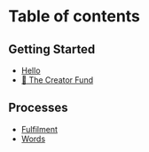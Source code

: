 # Table of contents

## Getting Started

* [Hello](README.md)
* [💸 The Creator Fund](getting-started/the-creator-fund.md)

## Processes

* [Fulfilment](README.md)
* [Words](words.md)

